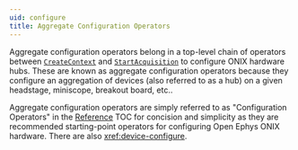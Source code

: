 ```yaml
---
uid: configure
title: Aggregate Configuration Operators
---
```


Aggregate configuration operators belong in a top-level chain of operators between
[`CreateContext`](xref:OpenEphys.Onix1.CreateContext) and [`StartAcquisition`](xref:OpenEphys.Onix1.StartAcquisition) to
configure ONIX hardware hubs. These are known as aggregate configuration operators because they configure an aggregation
of devices (also referred to as a hub) on a given headstage, miniscope, breakout board, etc..

Aggregate configuration operators are simply referred to as "Configuration Operators" in the
[Reference](xref:OpenEphys.Onix1) TOC for concision and simplicity as they are recommended starting-point operators for
configuring Open Ephys ONIX hardware. There are also <xref:device-configure>.